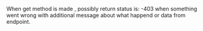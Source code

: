 When get method is made , possibly return status is:
-403 when something went wrong with additional message about what happend
or data from endpoint.